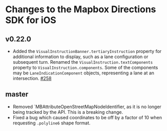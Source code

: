 # Changes to the Mapbox Directions SDK for iOS

## v0.22.0
* Added the `VisualInstructionBanner.tertiaryInstruction` property for additional information to display, such as a lane configuration or subsequent turn. Renamed the `VisualInstruction.textComponents` property to `VisualInstruction.components`. Some of the components may be `LaneIndicationComponent` objects, representing a lane at an intersection. [#258](https://github.com/mapbox/MapboxDirections.swift/pull/258)

## master
* Removed `MBAttributeOpenStreetMapNodeIdentifier, as it is no longer being tracked by the API. This is a breaking change.
* Fixed a bug which caused coordinates to be off by a factor of 10 when requesting `.polyline6` shape format.
